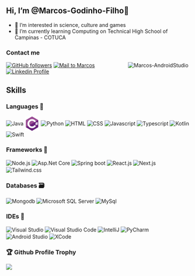 ## Hi, I’m @Marcos-Godinho-Filho👋


- 👀 I’m interested in science, culture and games
- 🌱 I’m currently learning Computing on Technical High School of Campinas - COTUCA

<!---
Marcos-Godinho-Filho/Marcos-Godinho-Filho is a ✨ special ✨ repository because its `README.md` (this file) appears on your GitHub profile.
You can click the Preview link to take a look at your changes.
--->

### Contact me

<img src="https://user-images.githubusercontent.com/113925560/192182516-3ef83a7a-f11c-4cb6-8f47-aab224549002.png" align=
"right" alt="Marcos-AndroidStudio" width="170">

[<img alt="GitHub followers" src="https://img.shields.io/github/followers/Marcos-Godinho-Filho?label=Follow&style=social" height="22" title="Follow me"/>][github]
[<img alt="Mail to Marcos" src="https://img.shields.io/badge/-Gmail-c14438?style=flat&logo=Gmail&logoColor=white" height="22" title="mcvsk.filho@gmail.com" />][email]
[<img alt="Linkedin Profile" src="https://img.shields.io/badge/-LinkedIn-0077B5?style=flat-square&logo=linkedin&link=https://www.linkedin.com/in/marcos-godinho-filho-78b533256/" height="22" title="marcos-godinho-filho" />][linkedin] 

[github]: https://github.com/Marcos-Godinho-Filho
[email]: mailto:mcvsk.filho@gmail.com
[linkedin]:https://www.linkedin.com/in/marcos-godinho-filho-78b533256/

## Skills

### Languages 👾

<div style="display: inline_block"> 
  <img align="center" alt="Java" width="40" src="https://cdn.jsdelivr.net/gh/devicons/devicon/icons/java/java-original-wordmark.svg">
  <img align="center" alt="CSharp" width="40" src="https://raw.githubusercontent.com/devicons/devicon/master/icons/csharp/csharp-original.svg">
  <img align="center" alt="Python" width="40" src="https://img.icons8.com/?size=1x&id=l75OEUJkPAk4&format=png">
  <img align="center" alt="HTML" width="40" src="https://cdn.jsdelivr.net/gh/devicons/devicon/icons/html5/html5-original.svg">
  <img align="center" alt="CSS" width="40" src="https://cdn.jsdelivr.net/gh/devicons/devicon/icons/css3/css3-original.svg">
  <img align="center" alt="Javascript" width="40" src="https://img.icons8.com/color/240/000000/javascript.png">
  <img align="center" alt="Typescript" width="40" src="https://img.icons8.com/?size=1x&id=uJM6fQYqDaZK&format=png">
  <img align="center" alt="Kotlin" width="40" src="https://img.icons8.com/?size=1x&id=ZoxjA0jZDdFZ&format=png">
  <img align="center" alt="Swift" width="40" src="https://cdn-icons-png.flaticon.com/512/5968/5968371.png">
</div>

### Frameworks 🔧

<div style="display: inline_block"> 
  <img align="center" alt="Node.js" width="40" src="https://img.icons8.com/color/240/000000/nodejs.png">
  <img align="center" alt="Asp.Net Core" width="40" src="https://github.com/Marcos-Godinho-Filho/Marcos-Godinho-Filho/assets/113925560/c6b17e1f-e6ca-499f-a070-5451ead4af9b">
  <img align="center" alt="Spring boot" width="40" src="https://static-00.iconduck.com/assets.00/spring-icon-256x256-2efvkvky.png">
  <img align="center" alt="React.js" width="40" src="https://img.icons8.com/?size=512&id=bzf0DqjXFHIW&format=png">
  <img align="center" alt="Next.js" width="40" src="https://static-00.iconduck.com/assets.00/next-js-icon-2048x2048-5dqjgeku.png">
  <img align="center" alt="Tailwind.css" width="40" src="https://static-00.iconduck.com/assets.00/tailwind-css-icon-512x307-1v56l8ed.png">
</div>

### Databases 🗃️

<div>
  <img align="center" alt="Mongodb" width="40" src="https://img.icons8.com/?size=1x&id=nn5BRPhPpKAT&format=png">
  <img align="center" alt="Microsoft SQL Server" width="40" src="https://www.svgrepo.com/show/303229/microsoft-sql-server-logo.svg">
  <img align="center" alt="MySql" width="40" src="https://www.svgrepo.com/show/303251/mysql-logo.svg">
</div>

### IDEs  🚀

<div style="display: inline_block">
 <img align="center" alt="Visual Studio" width="40" src="https://img.icons8.com/?size=1x&id=y7WGoWNuIWac&format=png">
 <img align="center" alt="Visual Studio Code" width="40" src="https://img.icons8.com/?size=1x&id=9OGIyU8hrxW5&format=png">
 <img align="center" alt="IntelliJ" width="40" src="https://img.icons8.com/?size=1x&id=61466&format=png">
 <img align="center" alt="PyCharm" width="35" src="https://uxwing.com/wp-content/themes/uxwing/download/brands-and-social-media/pycharm-icon.png">
 <img align="center" alt="Android Studio" width="35" src="https://uxwing.com/wp-content/themes/uxwing/download/brands-and-social-media/android-studio-icon.png">
 <img align="center" alt="XCode" width="35" src="https://github.com/Marcos-Godinho-Filho/Marcos-Godinho-Filho/assets/113925560/ad20c893-2295-40e2-b938-6761df857088">
</div>
  
### 🏆 Github Profile Trophy
<img src="https://github-profile-trophy.vercel.app/?username=Marcos-Godinho-Filho&theme=radical&margin-w=15&margin-h=15&rank=SECRET,SSS,SS,S,AAA,AA,A,B,C" />
